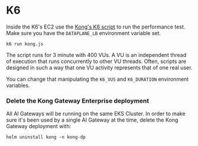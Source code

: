 # K6

Inside the K6's EC2 use the [Kong's K6 script](../k6/kong.js) to run the performance test. Make sure you have the ``DATAPLANE_LB`` environment variable set.

```
k6 run kong.js
```

The script runs for 3 minute with 400 VUs. A VU is an independent thread of execution that runs concurrently to other VU threads. Often, scripts are designed in such a way that one VU activity represents that of one real user.

You can change that manipulating the ``K6_VUS`` and ``K6_DURATION`` environment variables.


### Delete the Kong Gateway Enterprise deployment

All AI Gateways will be running on the same EKS Cluster. In order to make sure it's been used by a single AI Gateway at the time, delete the Kong Gateway deployment with:

```
helm uninstall kong -n kong-dp
```

















